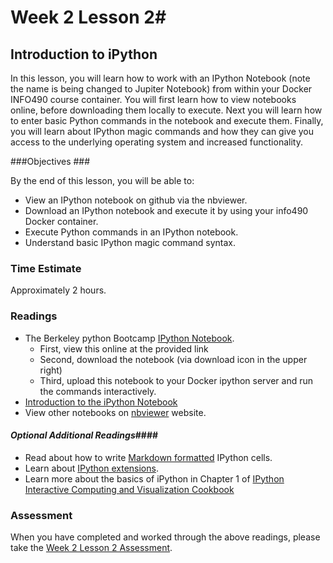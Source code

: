 # Week 2 Lesson 2#
## Introduction to iPython ##

In this lesson, you will learn how to work with an IPython Notebook (note the name is being changed to Jupiter Notebook) from within your Docker INFO490 course container. You will first learn how to view notebooks online, before downloading them locally to execute. Next you will learn how to enter basic Python commands in the notebook and execute them. Finally, you will learn about IPython magic commands and how they can give you access to the underlying operating system and increased functionality.

###Objectives ###

By the end of this lesson, you will be able to:

- View an IPython notebook on github via the nbviewer.
- Download an IPython notebook and execute it by using your info490 Docker container.
- Execute Python commands in an IPython notebook.
- Understand basic IPython magic command syntax.

### Time Estimate ###

Approximately 2 hours.

### Readings ####

- The Berkeley python Bootcamp [IPython Notebook](http://nbviewer.ipython.org/github/profjsb/python-bootcamp/blob/master/Lectures/04_IPythonNotebookIntroduction/IPython+-+beyond+plain+Python.ipynb).
	- First, view this online at the provided link
	- Second, download the notebook (via download icon in the upper right)
	- Third, upload this notebook to your Docker ipython server and run the commands interactively.
- [Introduction to the iPython Notebook](https://github.com/ProfessorBrunner/rp-pds15/blob/master/Week3/intro2ipy.ipynb)
- View other notebooks on [nbviewer](http://nbviewer.ipython.org/) website.

#### *Optional Additional Readings*####

- Read about how to write [Markdown formatted](http://nbviewer.ipython.org/github/profjsb/python-bootcamp/blob/master/Lectures/04_IPythonNotebookIntroduction/Markdown%20Cells.ipynb) IPython cells.
- Learn about [IPython extensions](https://github.com/ipython-contrib/IPython-notebook-extensions).
- Learn more about the basics of iPython in Chapter 1 of [IPython Interactive Computing and Visualization Cookbook](http://proquest.safaribooksonline.com.proxy2.library.illinois.edu/book/programming/python/9781783284818)

### Assessment ###

When you have completed and worked through the above readings, please take the [Week 2 Lesson 2 Assessment](https://learn.illinois.edu/mod/quiz/view.php?id=1095482).
